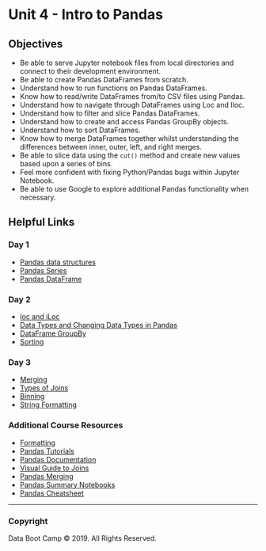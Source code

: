 # Unit 4 - Intro to Pandas

## Objectives

* Be able to serve Jupyter notebook files from local directories and connect to their development environment.
* Be able to create Pandas DataFrames from scratch.
* Understand how to run functions on Pandas DataFrames.
* Know how to read/write DataFrames from/to CSV files using Pandas.
* Understand how to navigate through DataFrames using Loc and Iloc.
* Understand how to filter and slice Pandas DataFrames.
* Understand how to create and access Pandas GroupBy objects.
* Understand how to sort DataFrames.
* Know how to merge DataFrames together whilst understanding the differences between inner, outer, left, and right merges.
* Be able to slice data using the `cut()` method and create new values based upon a series of bins.
* Feel more confident with fixing Python/Pandas bugs within Jupyter Notebook.
* Be able to use Google to explore additional Pandas functionality when necessary.

## Helpful Links

### Day 1
* [Pandas data structures](https://pandas.pydata.org/pandas-docs/stable/user_guide/dsintro.html)
* [Pandas Series](https://www.tutorialspoint.com/python_pandas/python_pandas_series.htm)
* [Pandas DataFrame](https://www.tutorialspoint.com/python_pandas/python_pandas_dataframe.htm)

### Day 2
* [loc and iLoc](https://www.tutorialspoint.com/python_pandas/python_pandas_indexing_and_selecting_data.htm)
* [Data Types and Changing Data Types in Pandas](https://www.tutorialspoint.com/change-data-type-for-one-or-more-columns-in-pandas-dataframe)
* [DataFrame GroupBy](https://www.tutorialspoint.com/python_pandas/python_pandas_groupby.htm)
* [Sorting](https://www.tutorialspoint.com/python_pandas/python_pandas_sorting.htm)

### Day 3
* [Merging](https://www.tutorialspoint.com/python_pandas/python_pandas_merging_joining.htm)
* [Types of Joins](https://learnsql.com/blog/learn-and-practice-sql-joins/)
* [Binning](https://pandas.pydata.org/pandas-docs/stable/reference/api/pandas.cut.html)
* [String Formatting](https://thepythonguru.com/python-string-formatting/)

### Additional Course Resources
* [Formatting](https://pyformat.info/)
* [Pandas Tutorials](https://chrisalbon.com/)
* [Pandas Documentation](http://pandas.pydata.org/)
* [Visual Guide to Joins](https://blog.codinghorror.com/a-visual-explanation-of-sql-joins/)
* [Pandas Merging](https://pandas.pydata.org/pandas-docs/stable/merging.html)
* [Pandas Summary Notebooks](Supplemental/)
* [Pandas Cheatsheet](https://www.dataquest.io/blog/pandas-cheat-sheet/)

- - -

### Copyright

Data Boot Camp © 2019. All Rights Reserved.
